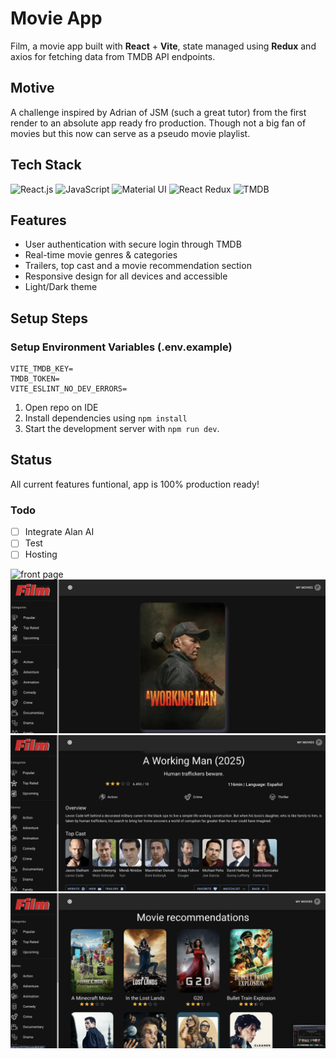 # Movie App

Film, a movie app built with **React** + **Vite**, state managed using **Redux** and axios for fetching data from TMDB API endpoints.

## Motive

A challenge inspired by Adrian of JSM (such a great tutor) from the first render to an absolute app ready fro production. Though not a big fan of movies but this now can serve as a pseudo movie playlist.

## Tech Stack

![React.js](https://img.shields.io/badge/React.js-61DAFB?style=for-the-badge&logo=react&logoColor=white)
![JavaScript](https://img.shields.io/badge/JavaScript-F7DF1E?style=for-the-badge&logo=javascript&logoColor=black)
![Material UI](https://img.shields.io/badge/Material%20UI-007FFF?style=for-the-badge&logo=MUI&logoColor=white)
![React Redux](https://img.shields.io/badge/React%20Redux-764ABC?style=for-the-badge&logo=redux&logoColor=white)
![TMDB](https://img.shields.io/badge/TMDB-01B4E4?style=for-the-badge&logo=themoviedb&logoColor=white)

## Features

- User authentication with secure login through TMDB
- Real-time movie genres & categories
- Trailers, top cast and a movie recommendation section
- Responsive design for all devices and accessible
- Light/Dark theme

## Setup Steps

### Setup Environment Variables (.env.example)

```
VITE_TMDB_KEY=
TMDB_TOKEN=
VITE_ESLINT_NO_DEV_ERRORS=
```

1. Open repo on IDE
2. Install dependencies using `npm install`
3. Start the development server with `npm run dev`.

## Status

All current features funtional, app is 100% production ready!

### Todo

- [ ] Integrate Alan AI
- [ ] Test
- [ ] Hosting

![front page](src/assets/images/movie_face.png)
![movie poster](src/assets/images/movie_poster.png)
![movie information](src/assets/images/movie_info.png)
![movie recommendation page](src/assets/images/recommendation.png)
